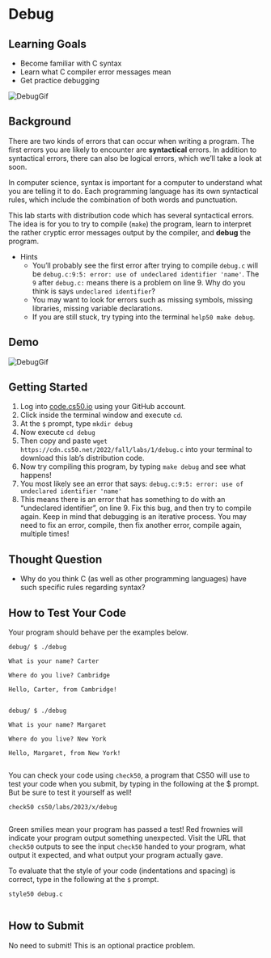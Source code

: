 # Debug


## Learning Goals


* Become familiar with C syntax
* Learn what C compiler error messages mean
* Get practice debugging


![DebugGif](https://cs50.harvard.edu/x/2023/problems/1/debug/first_bug.jpg)


## Background


There are two kinds of errors that can occur when writing a program. The first errors you are likely to encounter are **syntactical** errors. In addition to syntactical errors, there can also be logical errors, which we’ll take a look at soon.


In computer science, syntax is important for a computer to understand what you are telling it to do. Each programming language has its own syntactical rules, which include the combination of both words and punctuation.


This lab starts with distribution code which has several syntactical errors. The idea is for you to try to compile (`make`) the program, learn to interpret the rather cryptic error messages output by the compiler, and **debug** the program.


* Hints
	+ You’ll probably see the first error after trying to compile `debug.c` will be `debug.c:9:5: error: use of undeclared identifier 'name'`. The `9` after `debug.c:` means there is a problem on line 9. Why do you think is says `undeclared identifier`?
	+ You may want to look for errors such as missing symbols, missing libraries, missing variable declarations.
	+ If you are still stuck, try typing into the terminal `help50 make debug`.


## Demo


![DebugGif](https://cs50.harvard.edu/x/2023/problems/1/debug/debugDemo.gif)


## Getting Started


1. Log into [code.cs50.io](https://code.cs50.io/) using your GitHub account.
2. Click inside the terminal window and execute `cd`.
3. At the `$` prompt, type `mkdir debug`
4. Now execute `cd debug`
5. Then copy and paste `wget https://cdn.cs50.net/2022/fall/labs/1/debug.c` into your terminal to download this lab’s distribution code.
6. Now try compiling this program, by typing `make debug` and see what happens!
7. You most likely see an error that says: `debug.c:9:5: error: use of undeclared identifier 'name'`
8. This means there is an error that has something to do with an “undeclared identifier”, on line 9. Fix this bug, and then try to compile again. Keep in mind that debugging is an iterative process. You may need to fix an error, compile, then fix another error, compile again, multiple times!


## Thought Question


* Why do you think C (as well as other programming languages) have such specific rules regarding syntax?


## How to Test Your Code


Your program should behave per the examples below.



```
debug/ $ ./debug

What is your name? Carter

Where do you live? Cambridge

Hello, Carter, from Cambridge!


```


```
debug/ $ ./debug

What is your name? Margaret

Where do you live? New York

Hello, Margaret, from New York!


```

You can check your code using `check50`, a program that CS50 will use to test your code when you submit, by typing in the following at the $ prompt. But be sure to test it yourself as well!



```
check50 cs50/labs/2023/x/debug


```

Green smilies mean your program has passed a test! Red frownies will indicate your program output something unexpected. Visit the URL that `check50` outputs to see the input `check50` handed to your program, what output it expected, and what output your program actually gave.


To evaluate that the style of your code (indentations and spacing) is correct, type in the following at the `$` prompt.



```
style50 debug.c


```

## How to Submit


No need to submit! This is an optional practice problem.







